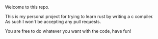 Welcome to this repo.

This is my personal project for trying to learn rust by writing a c compiler. As such I won't be accepting any pull requests.

You are free to do whatever you want with the code, have fun!
